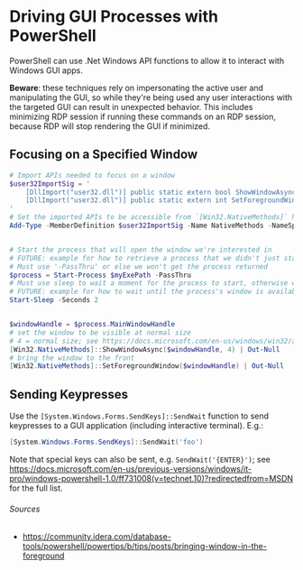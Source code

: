 # Driving GUI Processes with PowerShell
PowerShell can use .Net Windows API functions to allow it to interact with Windows GUI apps.

**Beware**: these techniques rely on impersonating the active user and manipulating the GUI, so while they're being used any user interactions with the targeted GUI can result in unexpected behavior. This includes minimizing RDP session if running these commands on an RDP session, because RDP will stop rendering the GUI if minimized.

## Focusing on a Specified Window

``` PowerShell
# Import APIs needed to focus on a window
$user32ImportSig = '
    [DllImport("user32.dll")] public static extern bool ShowWindowAsync(IntPtr hWnd, int nCmdShow);
    [DllImport("user32.dll")] public static extern int SetForegroundWindow(IntPtr hwnd);
'
# Set the imported APIs to be accessible from `[Win32.NativeMethods]` handle
Add-Type -MemberDefinition $user32ImportSig -Name NativeMethods -NameSpace Win32


# Start the process that will open the window we're interested in
# FUTURE: example for how to retrieve a process that we didn't just start
# Must use '-PassThru' or else we won't get the process returned
$process = Start-Process $myExePath -PassThru
# Must use sleep to wait a moment for the process to start, otherwise we can't grab it
# FUTURE: example for how to wait until the process's window is available
Start-Sleep -Seconds 2


$windowHandle = $process.MainWindowHandle
# set the window to be visible at normal size
# 4 = normal size; see https://docs.microsoft.com/en-us/windows/win32/api/winuser/nf-winuser-showwindow for full list of consts
[Win32.NativeMethods]::ShowWindowAsync($windowHandle, 4) | Out-Null
# bring the window to the front
[Win32.NativeMethods]::SetForegroundWindow($windowHandle) | Out-Null
```

## Sending Keypresses
Use the `[System.Windows.Forms.SendKeys]::SendWait` function to send keypresses to a GUI application (including interactive terminal). E.g.:

``` PowerShell
[System.Windows.Forms.SendKeys]::SendWait('foo')
```

Note that special keys can also be sent, e.g. `SendWait('{ENTER}')`; see https://docs.microsoft.com/en-us/previous-versions/windows/it-pro/windows-powershell-1.0/ff731008(v=technet.10)?redirectedfrom=MSDN for the full list.

###### Sources
* https://community.idera.com/database-tools/powershell/powertips/b/tips/posts/bringing-window-in-the-foreground